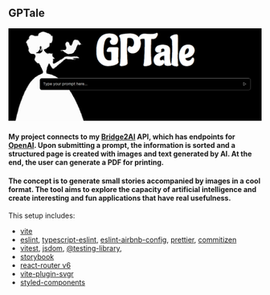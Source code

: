 ## GPTale

![GPTale](gptale.png)

#### My project connects to my [Bridge2AI](https://github.com/matheuskroska/Bridge2AI) API, which has endpoints for [OpenAI](https://platform.openai.com/). Upon submitting a prompt, the information is sorted and a structured page is created with images and text generated by AI. At the end, the user can generate a PDF for printing.

#### The concept is to generate small stories accompanied by images in a cool format. The tool aims to explore the capacity of artificial intelligence and create interesting and fun applications that have real usefulness.

This setup includes:

- [vite](https://vitejs.dev/)
- [eslint](https://eslint.org/), [typescript-eslint](https://typescript-eslint.io/), [eslint-airbnb-config](https://github.com/airbnb/javascript), [prettier](https://prettier.io/), [commitizen](https://commitizen-tools.github.io/commitizen)
- [vitest](https://vitest.dev/), [jsdom](https://github.com/jsdom/jsdom), [@testing-library](https://testing-library.com/),
- [storybook](https://www.npmjs.com/package/@storybook/builder-vite#getting-started-with-vite-and-storybook-on-a-new-project)
- [react-router v6](https://reactrouter.com/en/main)
- [vite-plugin-svgr](https://www.npmjs.com/package/vite-plugin-svgr)
- [styled-components](https://styled-components.com/)


